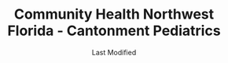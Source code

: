 ---
layout: location-page
date: Last Modified
description: "Local COVID-19 testing is available at Community Health Northwest Florida - Cantonment Pediatrics in Cantonment, Florida, USA."
permalink: "locations/florida/cantonment/community-health-northwest-florida-cantonment-pediatrics/"
tags:
  - locations
  - florida
title: Community Health Northwest Florida - Cantonment Pediatrics
uniqueName: community-health-northwest-florida-cantonment-pediatrics
state: Florida
stateAbbr: FL
hood: "Cantonment"
address: "470 S Hwy 29 unit b"
city: "Cantonment"
zip: "32533"
zipsNearby: "32530 32531 32533 32535 32536 32537 32539 32434 32540 32541 32542 32547 32548 32549 32560 32561 32562 32563 32566 32564 32565 32567 32568 32544 32569 32570 32571 32572 32583 32577 32578 32588 32501 32502 32503 32504 32505 32506 32507 32508 32509 32511 32512 32513 32514 32516 32520 32521 32522 32523 32524 32526 32534 32559 32590 32591 32592 32579 32580 36502 36503 36504 36505 36507 36509 36511 36426 36427 36429 36512 36513 36432 36521 36523 36525 36526 36527 36577 36528 36530 36401 36439 36532 36533 36441 36535 36536 36445 36540 36541 36542 36547 36543 36544 36515 36549 36550 36551 36553 36555 36556 36457 36601 36602 36603 36604 36605 36606 36607 36608 36609 36610 36611 36612 36613 36615 36616 36617 36618 36619 36625 36628 36630 36633 36640 36641 36644 36652 36660 36663 36670 36671 36675 36685 36688 36689 36691 36693 36695 36559 36560 36561 36562 36564 36454 36473 36475 36567 36574 36568 36571 36572 36575 36576 36578 36579 36580 36582 36590 36449 36480 36587 36483 36621 36622 36690" 
mapUrl: "http://maps.apple.com/?q=Community+Health+Northwest+Florida+-+Cantonment+Pediatrics&address=470+S+Hwy+29+unit+b,Cantonment,Florida,32533"
locationType: Drive-thru or walk-in
phone: "850-746-2684"
website: "https://healthcare.ascension.org/Specialty%20Care/Coronavirus"
onlineBooking: undefined
closed: undefined
closedUpdate: May 25th, 2020
notes: "Requires phone screen."
days: M, Tu, Th
hours: 9AM-1PM
ctaMessage: Learn more
ctaUrl: "https://healthcare.ascension.org/Specialty%20Care/Coronavirus"
---